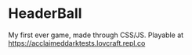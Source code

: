 # HeaderBall

My first ever game, made through CSS/JS. Playable at https://acclaimeddarktests.lovcraft.repl.co
